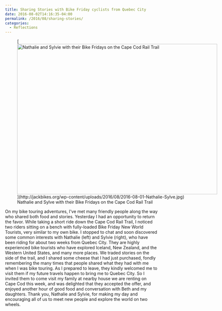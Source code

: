 ```yaml
---
title: Sharing Stories with Bike Friday cyclists from Quebec City
date: 2016-08-02T14:16:35-04:00
permalink: /2016/08/sharing-stories/
categories:
  - Reflections
---
```

<figure id="attachment_480" aria-describedby="caption-attachment-480" style="width: 660px" class="wp-caption aligncenter">[<img src="http://jackbikes.org/wp-content/uploads/2016/08/2016-08-01-Nathalie-Sylve-1024x768.jpg" alt="Nathalie and Sylvie with their Bike Fridays on the Cape Cod Rail Trail" width="660" height="495" class="size-large wp-image-480" srcset="https://jackbikes.org/wp-content/uploads/2016/08/2016-08-01-Nathalie-Sylve-1024x768.jpg 1024w, https://jackbikes.org/wp-content/uploads/2016/08/2016-08-01-Nathalie-Sylve-300x225.jpg 300w, https://jackbikes.org/wp-content/uploads/2016/08/2016-08-01-Nathalie-Sylve-768x576.jpg 768w" sizes="(max-width: 660px) 100vw, 660px" />](http://jackbikes.org/wp-content/uploads/2016/08/2016-08-01-Nathalie-Sylve.jpg)<figcaption id="caption-attachment-480" class="wp-caption-text">Nathalie and Sylve with their Bike Fridays on the Cape Cod Rail Trail</figcaption></figure>On my bike touring adventures, I've met many friendly people along the way who shared both food and stories. Yesterday I had an opportunity to return the favor. While taking a short ride down the Cape Cod Rail Trail, I noticed two riders sitting on a bench with fully-loaded Bike Friday New World Tourists, very similar to my own bike. I stopped to chat and soon discovered some common interests with Nathalie (left) and Sylvie (right), who have been riding for about two weeks from Quebec City. They are highly experienced bike tourists who have explored Iceland, New Zealand, and the Western United States, and many more places. We traded stories on the side of the trail, and I shared some cheese that I had just purchased, fondly remembering the many times that people shared what they had with me when I was bike touring. As I prepared to leave, they kindly welcomed me to visit them if my future travels happen to bring me to Quebec City. So I invited them to come visit my family at nearby house we are renting on Cape Cod this week, and was delighted that they accepted the offer, and enjoyed another hour of good food and conversation with Beth and my daughters. Thank you, Nathalie and Sylvie, for making my day and encouraging all of us to meet new people and explore the world on two wheels.
